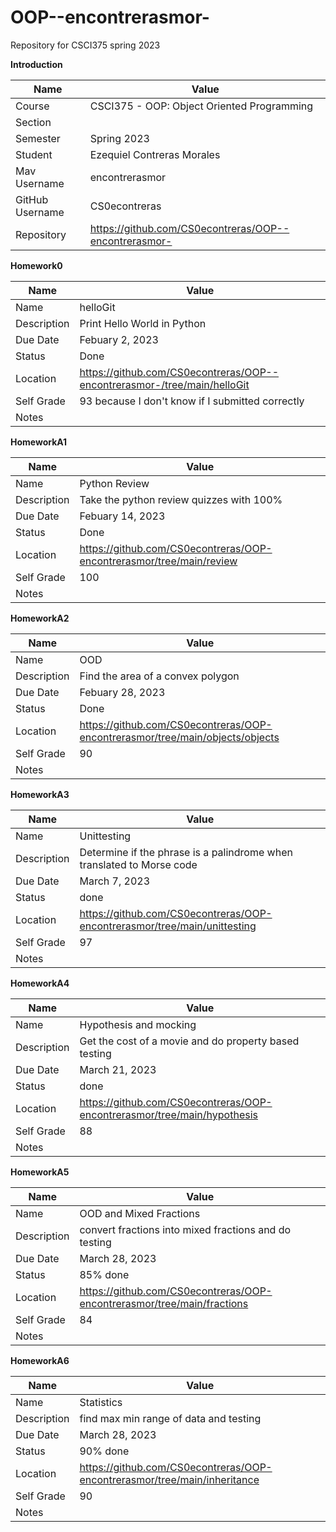 # OOP--encontrerasmor-
Repository for CSCI375 spring 2023

**Introduction**

Name | Value
--- | ---
Course | CSCI375 - OOP: Object Oriented Programming
Section |
Semester | Spring 2023
Student | Ezequiel Contreras Morales
Mav Username | encontrerasmor
GitHub Username | CS0econtreras
Repository | https://github.com/CS0econtreras/OOP--encontrerasmor-

**Homework0**

Name | Value
--- | ---
Name | helloGit
Description | Print Hello World in Python
Due Date |  Febuary 2, 2023
Status  | Done
Location | https://github.com/CS0econtreras/OOP--encontrerasmor-/tree/main/helloGit
Self Grade | 93 because I don't know if I submitted correctly
Notes |

**HomeworkA1**

Name | Value
--- | ---
Name | Python Review
Description | Take the python review quizzes with 100%
Due Date |  Febuary 14, 2023
Status  | Done
Location | https://github.com/CS0econtreras/OOP-encontrerasmor/tree/main/review
Self Grade | 100
Notes |

**HomeworkA2**

Name | Value
--- | ---
Name | OOD
Description | Find the area of a convex polygon
Due Date |  Febuary 28, 2023
Status  | Done
Location | https://github.com/CS0econtreras/OOP-encontrerasmor/tree/main/objects/objects
Self Grade | 90
Notes |

**HomeworkA3**

Name | Value
--- | ---
Name | Unittesting
Description | Determine if the phrase is a palindrome when translated to Morse code
Due Date |  March 7, 2023
Status  | done
Location | https://github.com/CS0econtreras/OOP-encontrerasmor/tree/main/unittesting
Self Grade | 97
Notes |

**HomeworkA4**

Name | Value
--- | ---
Name | Hypothesis and mocking 
Description | Get the cost of a movie and do property based testing 
Due Date |  March 21, 2023
Status  | done
Location | https://github.com/CS0econtreras/OOP-encontrerasmor/tree/main/hypothesis
Self Grade | 88
Notes |

**HomeworkA5**

Name | Value
--- | ---
Name | OOD and Mixed Fractions 
Description | convert fractions into mixed fractions and do testing 
Due Date |  March 28, 2023
Status  | 85% done
Location | https://github.com/CS0econtreras/OOP-encontrerasmor/tree/main/fractions
Self Grade | 84
Notes |

**HomeworkA6**

Name | Value
--- | ---
Name | Statistics
Description | find max min range of data and testing 
Due Date |  March 28, 2023
Status  | 90% done
Location | https://github.com/CS0econtreras/OOP-encontrerasmor/tree/main/inheritance
Self Grade | 90
Notes |